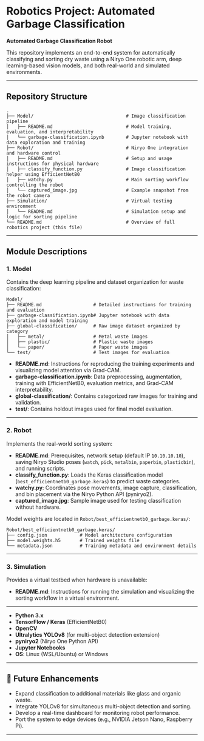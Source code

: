 # Robotics Project: Automated Garbage Classification

**Automated Garbage Classification Robot**

This repository implements an end-to-end system for automatically classifying and sorting dry waste using a Niryo One robotic arm, deep learning-based vision models, and both real-world and simulated environments.

---

## Repository Structure

```plaintext
.
├── Model/                                  # Image classification pipeline
│   ├── README.md                           # Model training, evaluation, and interpretability
│   └── garbage-classification.ipynb        # Jupyter notebook with data exploration and training
├── Robot/                                  # Niryo One integration and hardware control
│   ├── README.md                           # Setup and usage instructions for physical hardware
│   ├── classify_function.py                # Image classification helper using EfficientNetB0
│   ├── watchy.py                           # Main sorting workflow controlling the robot
│   └── captured_image.jpg                  # Example snapshot from the robot camera
├── Simulation/                             # Virtual testing environment
│   └── README.md                           # Simulation setup and logic for sorting pipeline
└── README.md                               # Overview of full robotics project (this file)
```

---

## Module Descriptions

### 1. Model

Contains the deep learning pipeline and dataset organization for waste classification:

```plaintext
Model/
├── README.md                   # Detailed instructions for training and evaluation
├── garbage-classification.ipynb# Jupyter notebook with data exploration and model training
├── global-classification/      # Raw image dataset organized by category
│   ├── metal/                  # Metal waste images
│   ├── plastic/                # Plastic waste images
│   └── paper/                  # Paper waste images
└── test/                       # Test images for evaluation
```

- **README.md**: Instructions for reproducing the training experiments and visualizing model attention via Grad-CAM.
- **garbage-classification.ipynb**: Data preprocessing, augmentation, training with EfficientNetB0, evaluation metrics, and Grad-CAM interpretability.
- **global-classification/**: Contains categorized raw images for training and validation.
- **test/**: Contains holdout images used for final model evaluation.

---

### 2. Robot

Implements the real-world sorting system:
- **README.md**: Prerequisites, network setup (default IP `10.10.10.10`), saving Niryo Studio poses (`watch`, `pick`, `metalbin`, `paperbin`, `plasticbin`), and running scripts.
- **classify_function.py**: Loads the Keras classification model (`best_efficientnetb0_garbage.keras`) to predict waste categories.
- **watchy.py**: Coordinates pose movements, image capture, classification, and bin placement via the Niryo Python API (pyniryo2).
- **captured_image.jpg**: Sample image used for testing classification without hardware.

Model weights are located in `Robot/best_efficientnetb0_garbage.keras/`:
```plaintext
Robot/best_efficientnetb0_garbage.keras/
├── config.json            # Model architecture configuration
├── model.weights.h5       # Trained weights file
└── metadata.json          # Training metadata and environment details
```

---

### 3. Simulation

Provides a virtual testbed when hardware is unavailable:
- **README.md**: Instructions for running the simulation and visualizing the sorting workflow in a virtual environment.

---

- **Python 3.x**
- **TensorFlow / Keras** (EfficientNetB0)
- **OpenCV**
- **Ultralytics YOLOv8** (for multi-object detection extension)
- **pyniryo2** (Niryo One Python API)
- **Jupyter Notebooks**
- **OS**: Linux (WSL/Ubuntu) or Windows

---

## 🚀 Future Enhancements

- Expand classification to additional materials like glass and organic waste.
- Integrate YOLOv8 for simultaneous multi-object detection and sorting.
- Develop a real-time dashboard for monitoring robot performance.
- Port the system to edge devices (e.g., NVIDIA Jetson Nano, Raspberry Pi).

---
